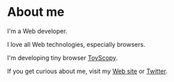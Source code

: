 # About me

I'm a Web developer.

I love all Web technologies, especially browsers.

I'm developing tiny browser [ToyScopy](https://github.com/negibokken/toyscopy).

If you get curious about me, visit my [Web site](https://bokken.io) or [Twitter](https://twitter.com/bokken_).
